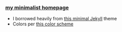 ### [my minimalist homepage](https://rusticbison.github.io/website-personal/)
* I borrowed heavily from [this minimal Jekyll](https://github.com/getmicah/getmicah.github.io) theme
* Colors per [this color scheme](http://ethanschoonover.com/solarized)
